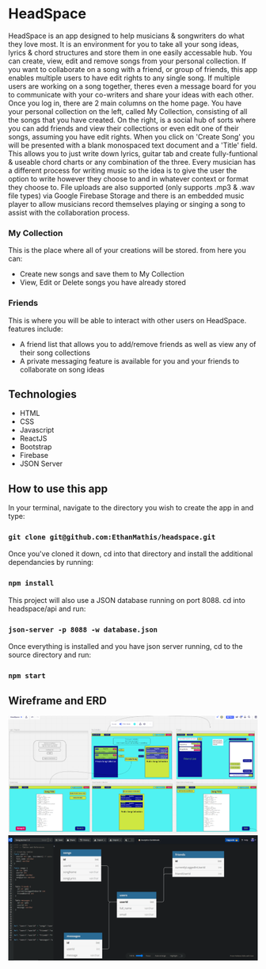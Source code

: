 # HeadSpace

HeadSpace is an app designed to help musicians & songwriters do what they love most. It is an environment for you to take all your song ideas, lyrics & chord structures and store them in one easily accessable hub. You can create, view, edit and remove songs from your personal collection. If you want to collaborate on a song with a friend, or group of friends, this app enables multiple users to have edit rights to any single song. If multiple users are working on a song together, theres even a message board for you to communicate with your co-writers and share your ideas with each other. Once you log in, there are 2 main columns on the home page. You have your personal collection on the left, called My Collection, consisting of all the songs that you have created. On the right, is a social hub of sorts where you can add friends and view their collections or even edit one of their songs, assuming you have edit rights. When you click on 'Create Song' you will be presented with a blank monospaced text document and a 'Title' field. This allows you to just write down lyrics, guitar tab and create fully-funtional & useable chord charts or any combination of the three. Every musician has a different process for writing music so the idea is to give the user the option to write however they choose to and in whatever context or format they choose to. File uploads are also supported (only supports .mp3 & .wav file types) via Google Firebase Storage and there is an embedded music player to allow musicians record themselves playing or singing a song to assist with the collaboration process. 


### My Collection

This is the place where all of your creations will be stored. from here you can:
* Create new songs and save them to My Collection
* View, Edit or Delete songs you have already stored

### Friends

This is where you will be able to interact with other users on HeadSpace. features include:
* A friend list that allows you to add/remove friends as well as view any of their song collections
* A private messaging feature is available for you and your friends to collaborate on song ideas

## Technologies 
* HTML
* CSS
* Javascript
* ReactJS
* Bootstrap
* Firebase
* JSON Server

## How to use this app

In your terminal, navigate to the directory you wish to create the app in and type:

### `git clone git@github.com:EthanMathis/headspace.git`

Once you've cloned it down, cd into that directory and install the additional dependancies by running:

### `npm install`

This project will also use a JSON database running on port 8088. cd into headspace/api and run:

### `json-server -p 8088 -w database.json`

Once everything is installed and you have json server running, cd to the source directory and run:

### `npm start`

## Wireframe and ERD

![](Wireframe.png)
![](ERD.png)